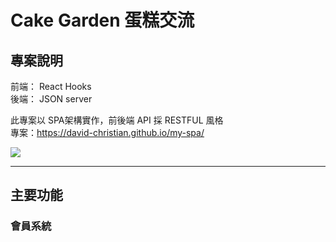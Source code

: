 # Cake Garden 蛋糕交流  

## 專案說明  

前端： React Hooks  
後端： JSON server  

此專案以 SPA架構實作，前後端 API 採 RESTFUL 風格  
專案：https://david-christian.github.io/my-spa/  

![](https://i.imgur.com/GAkkAYx.png)  

---  

## 主要功能  

### 會員系統  



